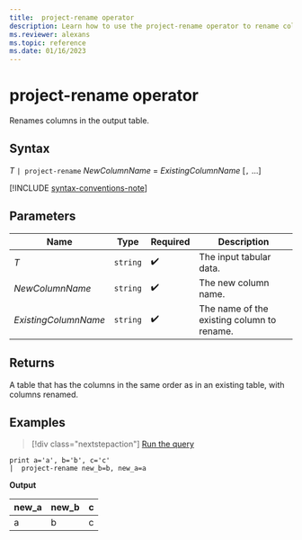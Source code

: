 ```yaml
---
title:  project-rename operator
description: Learn how to use the project-rename operator to rename columns in the output table.
ms.reviewer: alexans
ms.topic: reference
ms.date: 01/16/2023
---
```

# project-rename operator

Renames columns in the output table.

## Syntax

*T* `| project-rename` *NewColumnName* = *ExistingColumnName* [`,` ...]

[!INCLUDE [syntax-conventions-note](../includes/syntax-conventions-note.md)]

## Parameters

| Name | Type | Required | Description |
|--|--|--|--|
| *T* | `string` |  :heavy_check_mark: | The input tabular data.|
| *NewColumnName* | `string` |  :heavy_check_mark: | The new column name.|
| *ExistingColumnName* | `string` |  :heavy_check_mark: | The name of the existing column to rename.|

## Returns

A table that has the columns in the same order as in an existing table, with columns renamed.

## Examples

> [!div class="nextstepaction"]
> <a href="https://dataexplorer.azure.com/clusters/help/databases/Samples?query=H4sIAAAAAAAAAysoyswrUUi0VU9U11FIslVPAlLJturJ6rxcNQoFRflZqcklukWpeYm5qQp5qeXxSbZJOmBGom0iALIWMhk8AAAA" target="_blank">Run the query</a>

```kusto
print a='a', b='b', c='c'
|  project-rename new_b=b, new_a=a
```

**Output**

|new_a|new_b|c|
|---|---|---|
|a|b|c|
